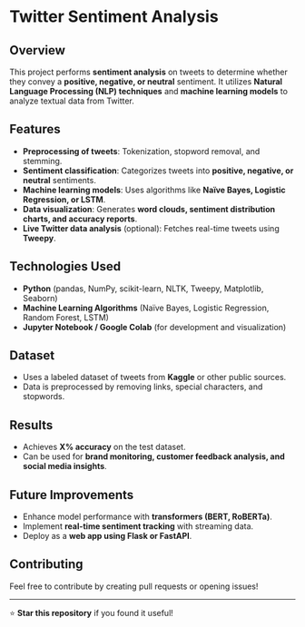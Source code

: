 # Twitter Sentiment Analysis

## Overview
This project performs **sentiment analysis** on tweets to determine whether they convey a **positive, negative, or neutral** sentiment. It utilizes **Natural Language Processing (NLP) techniques** and **machine learning models** to analyze textual data from Twitter.

## Features
- **Preprocessing of tweets**: Tokenization, stopword removal, and stemming.
- **Sentiment classification**: Categorizes tweets into **positive, negative, or neutral** sentiments.
- **Machine learning models**: Uses algorithms like **Naïve Bayes, Logistic Regression, or LSTM**.
- **Data visualization**: Generates **word clouds, sentiment distribution charts, and accuracy reports**.
- **Live Twitter data analysis** (optional): Fetches real-time tweets using **Tweepy**.

## Technologies Used
- **Python** (pandas, NumPy, scikit-learn, NLTK, Tweepy, Matplotlib, Seaborn)
- **Machine Learning Algorithms** (Naïve Bayes, Logistic Regression, Random Forest, LSTM)
- **Jupyter Notebook / Google Colab** (for development and visualization)


## Dataset
- Uses a labeled dataset of tweets from **Kaggle** or other public sources.
- Data is preprocessed by removing links, special characters, and stopwords.

## Results
- Achieves **X% accuracy** on the test dataset.
- Can be used for **brand monitoring, customer feedback analysis, and social media insights**.

## Future Improvements
- Enhance model performance with **transformers (BERT, RoBERTa)**.
- Implement **real-time sentiment tracking** with streaming data.
- Deploy as a **web app using Flask or FastAPI**.

## Contributing
Feel free to contribute by creating pull requests or opening issues!

---
⭐ **Star this repository** if you found it useful!

